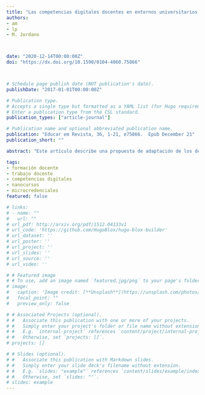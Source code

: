 ```yaml
---
title: "Las competencias digitales docentes en entornos universitarios basados en el Digcomp"
authors:
- am
- lp
- M. Jordano



date: "2020-12-14T00:00:00Z"
doi: "https://dx.doi.org/10.1590/0104-4060.75866"



# Schedule page publish date (NOT publication's date).
publishDate: "2017-01-01T00:00:00Z"

# Publication type.
# Accepts a single type but formatted as a YAML list (for Hugo requirements).
# Enter a publication type from the CSL standard.
publication_types: ["article-journal"]

# Publication name and optional abbreviated publication name.
publication: "Educar em Revista, 36, 1-21, e75866.  Epub December 21"
publication_short: ""

abstract: "Este artículo describe una propuesta de adaptación de los descriptores sugeridos por la Unión Europea mediante el DigComp para las áreas competenciales de la Información y la Comunicación al personal docente universitario. Esta se ha llevado a cabo gracias a la retroalimentación recibida de diferentes cursos impartidos en forma de NOOC (Nano-Open Massive Courses) en diferentes ediciones desde el año académico 2016-17. De este modo, se han obtenido datos provenientes de los test de diagnóstico realizados antes de realizar cada curso, encuestas iniciales y finales a cada usuario y la propia observación de los mismos. Una de las conclusiones más relevantes del estudio ha sido la del haber recibido más cantidad de alumnos en los cursos de nivel básico, seguida del avanzado y del intermedio, en la mayoría de los casos. El estudio que aquí se presenta se centra, entre otras cosas, en tratar de encontrar las razones por las cuales se ha producido este hecho a la vez que se muestra una panorámica del grado de competencia digital con el que cuentan estos docentes en la actualidad. Esto nos permitirá seguir adaptando los descriptores anteriormente mencionados a las necesidades actuales, que incluso podrían haberse visto influenciadas por la crisis del Covid-19 que provocó que la enseñanza presencial se digitalizara en un corto periodo de tiempo"

tags:
- formación docente 
- trabajo docente
- competencias digitales
- nanocursos
- microcredenciales
featured: false

# links:
# - name: ""
#   url: ""
# url_pdf: http://arxiv.org/pdf/1512.04133v1
# url_code: 'https://github.com/HugoBlox/hugo-blox-builder'
# url_dataset: ''
# url_poster: ''
# url_project: ''
# url_slides: ''
# url_source: ''
# url_video: ''

# # Featured image
# # To use, add an image named `featured.jpg/png` to your page's folder. 
# image:
#   caption: 'Image credit: [**Unsplash**](https://unsplash.com/photos/jdD8gXaTZsc)'
#   focal_point: ""
#   preview_only: false

# # Associated Projects (optional).
# #   Associate this publication with one or more of your projects.
# #   Simply enter your project's folder or file name without extension.
# #   E.g. `internal-project` references `content/project/internal-project/index.md`.
# #   Otherwise, set `projects: []`.
# projects: []

# # Slides (optional).
# #   Associate this publication with Markdown slides.
# #   Simply enter your slide deck's filename without extension.
# #   E.g. `slides: "example"` references `content/slides/example/index.md`.
# #   Otherwise, set `slides: ""`.
# slides: example
---
```

